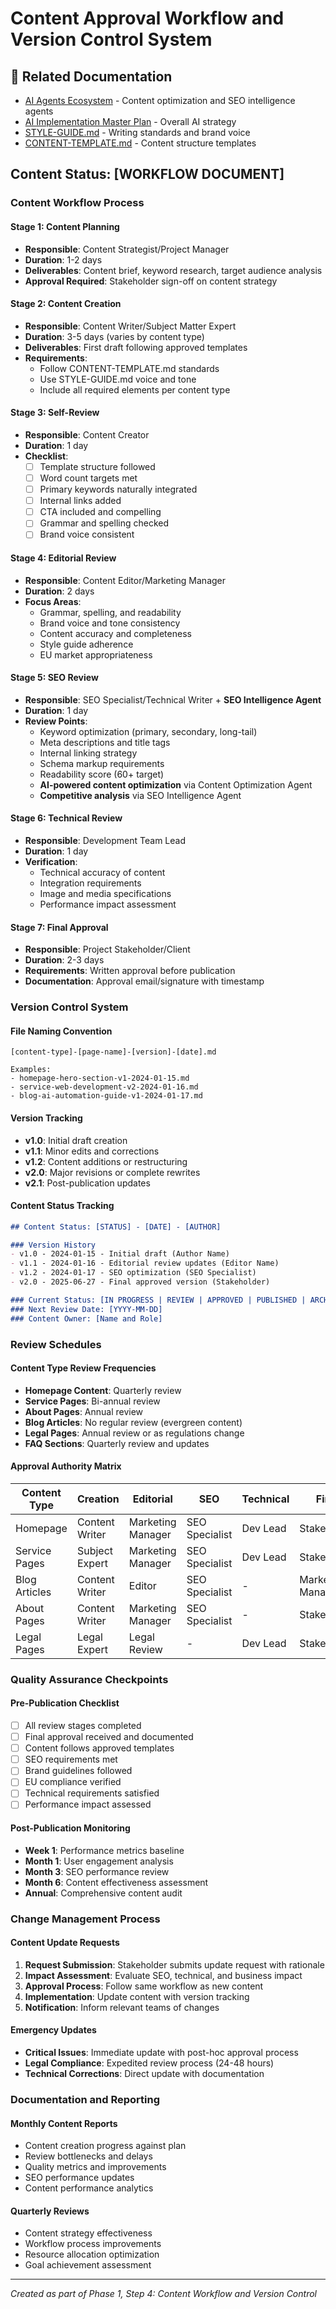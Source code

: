 # Content Approval Workflow and Version Control System

## 🔗 Related Documentation
- [AI Agents Ecosystem](../development/ai-agents.md) - Content optimization and SEO intelligence agents
- [AI Implementation Master Plan](../development/ai-implementation-master-plan.md) - Overall AI strategy
- [STYLE-GUIDE.md](STYLE-GUIDE.md) - Writing standards and brand voice
- [CONTENT-TEMPLATE.md](CONTENT-TEMPLATE.md) - Content structure templates

## Content Status: [WORKFLOW DOCUMENT]

### Content Workflow Process

#### Stage 1: Content Planning
- **Responsible**: Content Strategist/Project Manager
- **Duration**: 1-2 days
- **Deliverables**: Content brief, keyword research, target audience analysis
- **Approval Required**: Stakeholder sign-off on content strategy

#### Stage 2: Content Creation
- **Responsible**: Content Writer/Subject Matter Expert
- **Duration**: 3-5 days (varies by content type)
- **Deliverables**: First draft following approved templates
- **Requirements**: 
  - Follow CONTENT-TEMPLATE.md standards
  - Use STYLE-GUIDE.md voice and tone
  - Include all required elements per content type

#### Stage 3: Self-Review
- **Responsible**: Content Creator
- **Duration**: 1 day
- **Checklist**:
  - [ ] Template structure followed
  - [ ] Word count targets met
  - [ ] Primary keywords naturally integrated
  - [ ] Internal links added
  - [ ] CTA included and compelling
  - [ ] Grammar and spelling checked
  - [ ] Brand voice consistent

#### Stage 4: Editorial Review
- **Responsible**: Content Editor/Marketing Manager
- **Duration**: 2 days
- **Focus Areas**:
  - Grammar, spelling, and readability
  - Brand voice and tone consistency
  - Content accuracy and completeness
  - Style guide adherence
  - EU market appropriateness

#### Stage 5: SEO Review
- **Responsible**: SEO Specialist/Technical Writer + **SEO Intelligence Agent**
- **Duration**: 1 day
- **Review Points**:
  - Keyword optimization (primary, secondary, long-tail)
  - Meta descriptions and title tags
  - Internal linking strategy
  - Schema markup requirements
  - Readability score (60+ target)
  - **AI-powered content optimization** via Content Optimization Agent
  - **Competitive analysis** via SEO Intelligence Agent

#### Stage 6: Technical Review
- **Responsible**: Development Team Lead
- **Duration**: 1 day
- **Verification**:
  - Technical accuracy of content
  - Integration requirements
  - Image and media specifications
  - Performance impact assessment

#### Stage 7: Final Approval
- **Responsible**: Project Stakeholder/Client
- **Duration**: 2-3 days
- **Requirements**: Written approval before publication
- **Documentation**: Approval email/signature with timestamp

### Version Control System

#### File Naming Convention
```
[content-type]-[page-name]-[version]-[date].md

Examples:
- homepage-hero-section-v1-2024-01-15.md
- service-web-development-v2-2024-01-16.md
- blog-ai-automation-guide-v1-2024-01-17.md
```

#### Version Tracking
- **v1.0**: Initial draft creation
- **v1.1**: Minor edits and corrections
- **v1.2**: Content additions or restructuring
- **v2.0**: Major revisions or complete rewrites
- **v2.1**: Post-publication updates

#### Content Status Tracking
```markdown
## Content Status: [STATUS] - [DATE] - [AUTHOR]

### Version History
- v1.0 - 2024-01-15 - Initial draft (Author Name)
- v1.1 - 2024-01-16 - Editorial review updates (Editor Name)  
- v1.2 - 2024-01-17 - SEO optimization (SEO Specialist)
- v2.0 - 2025-06-27 - Final approved version (Stakeholder)

### Current Status: [IN PROGRESS | REVIEW | APPROVED | PUBLISHED | ARCHIVED]
### Next Review Date: [YYYY-MM-DD]
### Content Owner: [Name and Role]
```

### Review Schedules

#### Content Type Review Frequencies
- **Homepage Content**: Quarterly review
- **Service Pages**: Bi-annual review
- **About Pages**: Annual review
- **Blog Articles**: No regular review (evergreen content)
- **Legal Pages**: Annual review or as regulations change
- **FAQ Sections**: Quarterly review and updates

#### Approval Authority Matrix

| Content Type | Creation | Editorial | SEO | Technical | Final |
|--------------|----------|-----------|-----|-----------|-------|
| Homepage | Content Writer | Marketing Manager | SEO Specialist | Dev Lead | Stakeholder |
| Service Pages | Subject Expert | Marketing Manager | SEO Specialist | Dev Lead | Stakeholder |
| Blog Articles | Content Writer | Editor | SEO Specialist | - | Marketing Manager |
| About Pages | Content Writer | Marketing Manager | SEO Specialist | - | Stakeholder |
| Legal Pages | Legal Expert | Legal Review | - | Dev Lead | Stakeholder |

### Quality Assurance Checkpoints

#### Pre-Publication Checklist
- [ ] All review stages completed
- [ ] Final approval received and documented
- [ ] Content follows approved templates
- [ ] SEO requirements met
- [ ] Brand guidelines followed
- [ ] EU compliance verified
- [ ] Technical requirements satisfied
- [ ] Performance impact assessed

#### Post-Publication Monitoring
- **Week 1**: Performance metrics baseline
- **Month 1**: User engagement analysis
- **Month 3**: SEO performance review
- **Month 6**: Content effectiveness assessment
- **Annual**: Comprehensive content audit

### Change Management Process

#### Content Update Requests
1. **Request Submission**: Stakeholder submits update request with rationale
2. **Impact Assessment**: Evaluate SEO, technical, and business impact
3. **Approval Process**: Follow same workflow as new content
4. **Implementation**: Update content with version tracking
5. **Notification**: Inform relevant teams of changes

#### Emergency Updates
- **Critical Issues**: Immediate update with post-hoc approval process
- **Legal Compliance**: Expedited review process (24-48 hours)
- **Technical Corrections**: Direct update with documentation

### Documentation and Reporting

#### Monthly Content Reports
- Content creation progress against plan
- Review bottlenecks and delays
- Quality metrics and improvements
- SEO performance updates
- Content performance analytics

#### Quarterly Reviews
- Content strategy effectiveness
- Workflow process improvements
- Resource allocation optimization
- Goal achievement assessment

---
*Created as part of Phase 1, Step 4: Content Workflow and Version Control* 